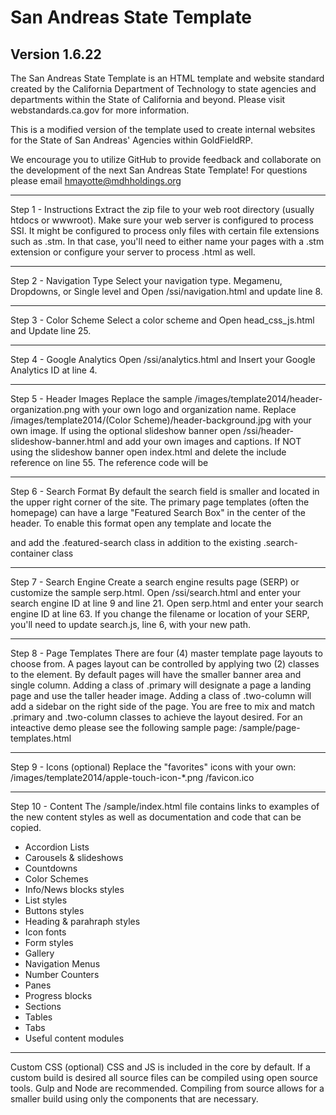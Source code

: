 # San Andreas State Template
## Version 1.6.22

The San Andreas State Template is an HTML template and website standard created by the California Department of Technology to state agencies and departments within the State of California and beyond. Please visit webstandards.ca.gov for more information.

This is a modified version of the template used to create internal websites for the State of San Andreas' Agencies within GoldFieldRP.

We encourage you to utilize GitHub to provide feedback and collaborate on the development of the next San Andreas State Template! For questions please email hmayotte@mdhholdings.org

________________________________________

Step 1 - Instructions
Extract the zip file to your web root directory (usually htdocs or wwwroot). Make sure your web server is configured to process SSI. It might be configured to process only files with certain file extensions such as .stm. In that case, you'll need to either name your pages with a .stm extension or configure your server to process .html as well.

________________________________________

Step 2 - Navigation Type
Select your navigation type. Megamenu, Dropdowns, or Single level and Open /ssi/navigation.html and update line 8.

________________________________________

Step 3 - Color Scheme
Select a color scheme and Open head_css_js.html and Update line 25.

________________________________________ 

Step 4 - Google Analytics
Open /ssi/analytics.html and Insert your Google Analytics ID at line 4.

________________________________________

Step 5 - Header Images
Replace the sample /images/template2014/header-organization.png with your own logo and organization name. Replace /images/template2014/(Color Scheme)/header-background.jpg with your own image.
If using the optional slideshow banner open /ssi/header-slideshow-banner.html and add your own images and captions. If NOT using the slideshow banner open index.html and delete the include reference on line 55. The reference code will be <!--#include virtual="/ssi/header-slideshow-banner.html" -->

________________________________________

Step 6 - Search Format
By default the search field is smaller and located in the upper right corner of the site. The primary page templates (often the homepage) can have a large "Featured Search Box" in the center of the header. To enable this format open any template and locate the <div id="head-search" class="search-container"> and add the .featured-search class in addition to the existing .search-container class

________________________________________

Step 7 - Search Engine
Create a search engine results page (SERP) or customize the sample serp.html. Open /ssi/search.html and enter your search engine ID at line 9 and line 21. Open serp.html and  enter your search engine ID at line 63. If you change the filename or location of your SERP, you'll need to update search.js, line 6, with your new path.

________________________________________

Step 8 - Page Templates
There are four (4) master template page layouts to choose from. A pages layout can be controlled by applying two (2) classes to the <body> element. By default pages will have the smaller banner area and single column. Adding a class of .primary will designate a page a landing page and use the taller header image. Adding a class of .two-column will add a sidebar on the right side of the page. You are free to mix and match .primary and .two-column classes to achieve the layout desired. For an inteactive demo please see the following sample page: /sample/page-templates.html

________________________________________

Step 9 - Icons (optional)
Replace the "favorites" icons with your own: /images/template2014/apple-touch-icon-*.png /favicon.ico

________________________________________ 

Step 10 - Content
The /sample/index.html file contains links to examples of the new content styles as well as documentation and code that can be copied.
* Accordion Lists
* Carousels & slideshows
* Countdowns
* Color Schemes
* Info/News blocks styles
* List styles
* Buttons styles
* Heading & parahraph styles
* Icon fonts
* Form styles
* Gallery
* Navigation Menus
* Number Counters
* Panes
* Progress blocks
* Sections
* Tables
* Tabs
* Useful content modules

________________________________________

Custom CSS (optional)
CSS and JS is included in the core by default. If a custom build is desired all source files can be compiled using open source tools. Gulp and Node are recommended. Compiling from source allows for a smaller build using only the components that are necessary.